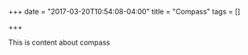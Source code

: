 +++
date = "2017-03-20T10:54:08-04:00"
title = "Compass"
tags = []

+++

This is content about compass